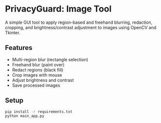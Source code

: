# PrivacyGuard: Image Tool

A simple GUI tool to apply region-based and freehand blurring, redaction, cropping, and brightness/contrast adjustment to images using OpenCV and Tkinter.

## Features
- Multi-region blur (rectangle selection)
- Freehand blur (paint over)
- Redact regions (black fill)
- Crop images with mouse
- Adjust brightness and contrast
- Save processed images

## Setup
```bash
pip install -r requirements.txt
python main_app.py
